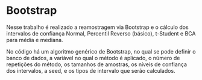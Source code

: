 # Bootstrap
Nesse trabalho é realizado a reamostragem via Bootstrap e o cálculo dos intervalos de confiança Normal, Percentil Reverso (básico), t-Student e BCA para média e mediana.


No código há um algoritmo genérico de Bootstrap, no qual se pode definir o banco de dados, a variável no qual o método é aplicado, 
o número de repetições do método, os tamanhos de amostras, os níveis de confiança dos intervalos, a seed, e os tipos de intervalo que serão calculados.


